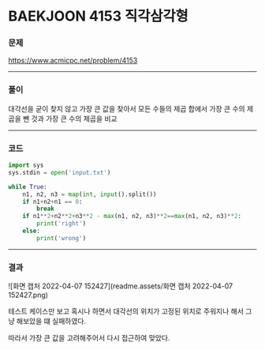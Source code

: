 # BAEKJOON 4153 직각삼각형

### 문제 

https://www.acmicpc.net/problem/4153

<hr>


### 풀이

대각선을 굳이 찾지 않고 가장 큰 값을 찾아서 모든 수들의 제곱 합에서 가장 큰 수의 제곱을 뺀 것과 가장 큰 수의 제곱을 비교

<hr>


### 코드

```python
import sys
sys.stdin = open('input.txt')

while True:
    n1, n2, n3 = map(int, input().split())
    if n1+n2+n1 == 0:
        break
    if n1**2+n2**2+n3**2 - max(n1, n2, n3)**2==max(n1, n2, n3)**2:      # 주어진 세 수의 제곱의 합에 가장 큰 값의 제곱을 뺀 값이 가장 큰 값의 제곱과 같다면 지각 삼각형
        print('right')
    else:
        print('wrong')
```

<hr>


### 결과

![화면 캡처 2022-04-07 152427](readme.assets/화면 캡처 2022-04-07 152427.png)

테스트 케이스만 보고 혹시나 하면서 대각선의 위치가 고정된 위치로 주워지나 해서 그냥 해보았을 떄 실패하였다.

따라서 가장 큰 값을 고려해주어서 다시 접근하여 맞았다.